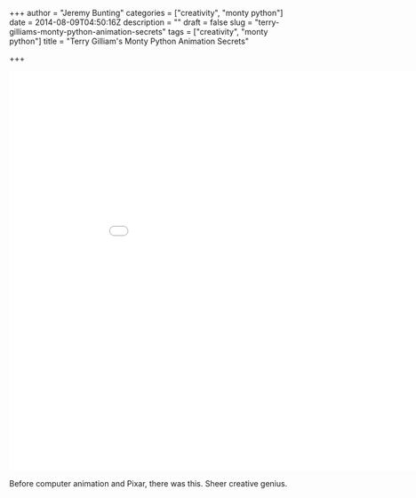 +++
author = "Jeremy Bunting"
categories = ["creativity", "monty python"]
date = 2014-08-09T04:50:16Z
description = ""
draft = false
slug = "terry-gilliams-monty-python-animation-secrets"
tags = ["creativity", "monty python"]
title = "Terry Gilliam's Monty Python Animation Secrets"

+++

<iframe width="960" height="720" src="//www.youtube.com/embed/xs7WaL44_Iw" frameborder="0" allowfullscreen></iframe>

Before computer animation and Pixar, there was this. Sheer creative genius.

